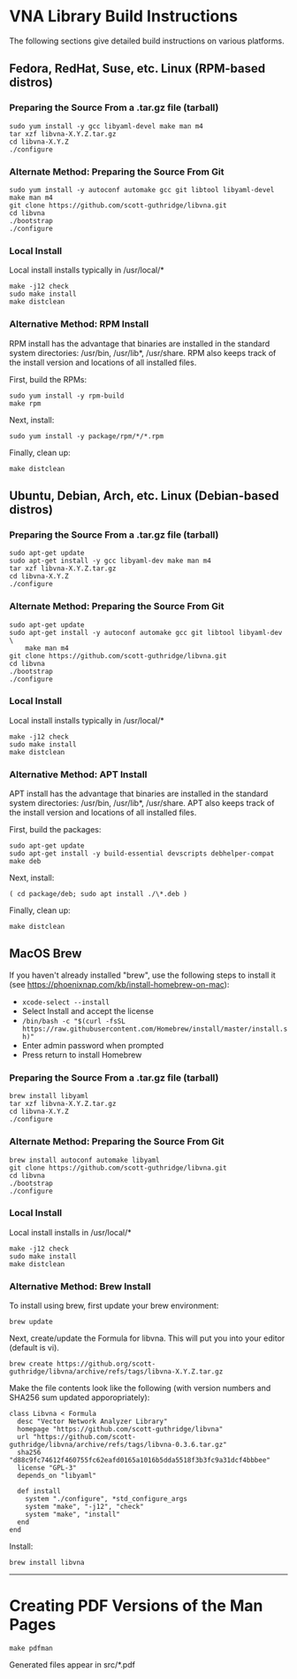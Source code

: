 # VNA Library Build Instructions

The following sections give detailed build instructions on various platforms.

## Fedora, RedHat, Suse, etc. Linux (RPM-based distros)

### Preparing the Source From a .tar.gz file (tarball)

```
sudo yum install -y gcc libyaml-devel make man m4
tar xzf libvna-X.Y.Z.tar.gz
cd libvna-X.Y.Z
./configure
```

### Alternate Method: Preparing the Source From Git

```
sudo yum install -y autoconf automake gcc git libtool libyaml-devel make man m4
git clone https://github.com/scott-guthridge/libvna.git
cd libvna
./bootstrap
./configure
```

### Local Install

Local install installs typically in /usr/local/\*

```
make -j12 check
sudo make install
make distclean
```

### Alternative Method: RPM Install

RPM install has the advantage that binaries are installed in the standard
system directories: /usr/bin, /usr/lib\*, /usr/share.  RPM also keeps track
of the install version and locations of all installed files.

First, build the RPMs:

```
sudo yum install -y rpm-build
make rpm
```

Next, install:

```
sudo yum install -y package/rpm/*/*.rpm
```

Finally, clean up:

```
make distclean
```

## Ubuntu, Debian, Arch, etc. Linux (Debian-based distros)

### Preparing the Source From a .tar.gz file (tarball)

```
sudo apt-get update
sudo apt-get install -y gcc libyaml-dev make man m4
tar xzf libvna-X.Y.Z.tar.gz
cd libvna-X.Y.Z
./configure
```

### Alternate Method: Preparing the Source From Git

```
sudo apt-get update
sudo apt-get install -y autoconf automake gcc git libtool libyaml-dev \
	make man m4
git clone https://github.com/scott-guthridge/libvna.git
cd libvna
./bootstrap
./configure
```

### Local Install

Local install installs typically in /usr/local/\*

```
make -j12 check
sudo make install
make distclean
```

### Alternative Method: APT Install

APT install has the advantage that binaries are installed in the standard
system directories: /usr/bin, /usr/lib\*, /usr/share.  APT also keeps track
of the install version and locations of all installed files.

First, build the packages:

```
sudo apt-get update
sudo apt-get install -y build-essential devscripts debhelper-compat
make deb
```

Next, install:

```
( cd package/deb; sudo apt install ./\*.deb )
```

Finally, clean up:

```
make distclean
```

## MacOS Brew

If you haven't already installed "brew", use the following steps to
install it (see https://phoenixnap.com/kb/install-homebrew-on-mac):

- `xcode-select --install`
- Select Install and accept the license
- `/bin/bash -c "$(curl -fsSL https://raw.githubusercontent.com/Homebrew/install/master/install.sh)"`
- Enter admin password when prompted
- Press return to install Homebrew


### Preparing the Source From a .tar.gz file (tarball)

```
brew install libyaml
tar xzf libvna-X.Y.Z.tar.gz
cd libvna-X.Y.Z
./configure
```

### Alternate Method: Preparing the Source From Git

```
brew install autoconf automake libyaml
git clone https://github.com/scott-guthridge/libvna.git
cd libvna
./bootstrap
./configure
```

### Local Install

Local install installs in /usr/local/\*

```
make -j12 check
sudo make install
make distclean
```

### Alternative Method: Brew Install

To install using brew, first update your brew environment:

```
brew update
```

Next, create/update the Formula for libvna.  This will put you into
your editor (default is vi).

```
brew create https://github.org/scott-guthridge/libvna/archive/refs/tags/libvna-X.Y.Z.tar.gz
```

Make the file contents look like the following (with version numbers
and SHA256 sum updated apporopriately):

```
class Libvna < Formula
  desc "Vector Network Analyzer Library"
  homepage "https://github.com/scott-guthridge/libvna"
  url "https://github.com/scott-guthridge/libvna/archive/refs/tags/libvna-0.3.6.tar.gz"
  sha256 "d88c9fc74612f460755fc62eafd0165a1016b5dda5518f3b3fc9a31dcf4bbbee"
  license "GPL-3"
  depends_on "libyaml"

  def install
    system "./configure", *std_configure_args
    system "make", "-j12", "check"
    system "make", "install"
  end
end
```

Install:

```
brew install libvna
```

---

# Creating PDF Versions of the Man Pages

```
make pdfman
```

Generated files appear in src/\*.pdf
